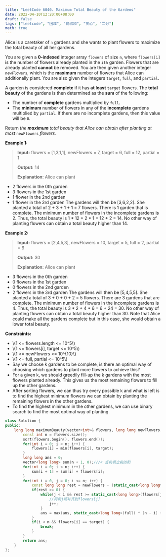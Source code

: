 ```yaml
---
title: "LeetCode 6040. Maximum Total Beauty of the Gardens"
date: 2022-04-10T12:20:00+08:00
draft: false
tags: ["leetcode", "困难", "前缀和", "贪心", "二分"]
math: true
---
```


Alice is a caretaker of `n` gardens and she wants to plant flowers to maximize the total beauty of all her gardens.

You are given a **0-indexed** integer array `flowers` of size `n`, where `flowers[i]` is the number of flowers already planted in the `ith` garden. Flowers that are already planted **cannot** be removed. You are then given another integer `newFlowers`, which is the **maximum** number of flowers that Alice can additionally plant. You are also given the integers `target`, `full`, and `partial`.

A garden is considered **complete** if it has **at least** `target` flowers. The **total beauty** of the gardens is then determined as the **sum** of the following:

- The number of **complete** gardens multiplied by `full`.
- The **minimum** number of flowers in any of the **incomplete** gardens multiplied by `partial`. If there are no incomplete gardens, then this value will be `0`.

Return _the **maximum** total beauty that Alice can obtain after planting at most_ `newFlowers` _flowers._

<!--more-->

**Example 1:**

> **Input:** flowers = [1,3,1,1], newFlowers = 7, target = 6, full = 12, partial = 1
>
> **Output:** 14
>
> **Explanation:** Alice can plant

- 2 flowers in the 0th garden
- 3 flowers in the 1st garden
- 1 flower in the 2nd garden
- 1 flower in the 3rd garden
  The gardens will then be [3,6,2,2]. She planted a total of 2 + 3 + 1 + 1 = 7 flowers.
  There is 1 garden that is complete.
  The minimum number of flowers in the incomplete gardens is 2.
  Thus, the total beauty is 1 \* 12 + 2 \* 1 = 12 + 2 = 14.
  No other way of planting flowers can obtain a total beauty higher than 14.

**Example 2:**

> **Input:** flowers = [2,4,5,3], newFlowers = 10, target = 5, full = 2, partial = 6
>
> **Output:** 30
>
> **Explanation:** Alice can plant

- 3 flowers in the 0th garden
- 0 flowers in the 1st garden
- 0 flowers in the 2nd garden
- 2 flowers in the 3rd garden
  The gardens will then be [5,4,5,5]. She planted a total of 3 + 0 + 0 + 2 = 5 flowers.
  There are 3 gardens that are complete.
  The minimum number of flowers in the incomplete gardens is 4.
  Thus, the total beauty is 3 \* 2 + 4 \* 6 = 6 + 24 = 30.
  No other way of planting flowers can obtain a total beauty higher than 30.
  Note that Alice could make all the gardens complete but in this case, she would obtain a lower total beauty.

**Constraints:**

- \\(1 <= flowers.length <= 10^5\\)
- \\(1 <= flowers[i], target <= 10^5\\)
- \\(1 <= newFlowers <= 10^{10}\\)
- \\(1 <= full, partial <= 10^5\\)
- Say we choose k gardens to be complete, is there an optimal way of choosing which gardens to plant more flowers to achieve this?
- For a given k, we should greedily fill-up the k gardens with the most flowers planted already. This gives us the most remaining flowers to fill up the other gardens.
- After sorting flowers, we can thus try every possible k and what is left is to find the highest minimum flowers we can obtain by planting the remaining flowers in the other gardens.
- To find the highest minimum in the other gardens, we can use binary search to find the most optimal way of planting.

```cpp
class Solution {
public:
    long long maximumBeauty(vector<int>& flowers, long long newFlowers, int target, int full, int partial) {
        const int n = flowers.size();
        sort(flowers.begin(), flowers.end());
        for(int i = 0; i < n; i++) {
            flowers[i] = min(flowers[i], target);
        }
        long long ans = 0;
        vector<long long> sum(n + 1, 0);///< 当前项之前的和
        for(int i = 0; i < n; i++) {
            sum[i + 1] = sum[i] + flowers[i];
        }
        for(int i = 0, j = 0; i <= n; i++) {
            const long long rest = newFlowers - (static_cast<long long>(target) * (n - i) - (sum[n] - sum[i]));///< 补齐后n-i项到target后剩余的
            if(rest >= 0) {
                while(j < i && rest >= static_cast<long long>(flowers[j]) * j - sum[j]) {
                    //将前j项补齐到flowers[j]
                    j++;
                }
                ans = max(ans, static_cast<long long>(full) * (n - i) + (j == 0 ? 0 : static_cast<long long>(partial) * min(static_cast<long long>(target - 1), (rest + sum[j]) / j)));
            }
            if(i < n && flowers[i] == target) {
                break;
            }
        }
        return ans;
    }
};
```
